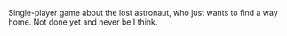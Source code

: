 Single-player game about the lost astronaut, who just wants to find a way home. Not done yet and never be I think.